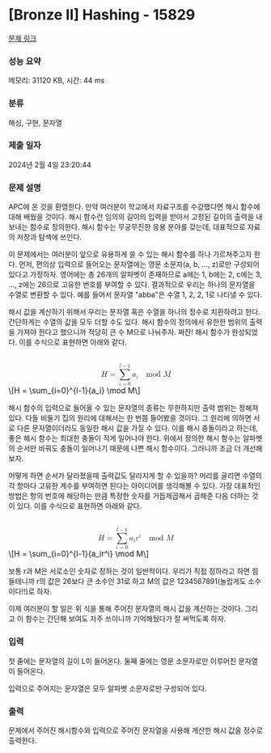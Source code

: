 # [Bronze II] Hashing - 15829 

[문제 링크](https://www.acmicpc.net/problem/15829) 

### 성능 요약

메모리: 31120 KB, 시간: 44 ms

### 분류

해싱, 구현, 문자열

### 제출 일자

2024년 2월 4일 23:20:44

### 문제 설명

<p>APC에 온 것을 환영한다. 만약 여러분이 학교에서 자료구조를 수강했다면 해시 함수에 대해 배웠을 것이다. 해시 함수란 임의의 길이의 입력을 받아서 고정된 길이의 출력을 내보내는 함수로 정의한다. 해시 함수는 무궁무진한 응용 분야를 갖는데, 대표적으로 자료의 저장과 탐색에 쓰인다.</p>

<p>이 문제에서는 여러분이 앞으로 유용하게 쓸 수 있는 해시 함수를 하나 가르쳐주고자 한다. 먼저, 편의상 입력으로 들어오는 문자열에는 영문 소문자(a, b, ..., z)로만 구성되어있다고 가정하자. 영어에는 총 26개의 알파벳이 존재하므로 a에는 1, b에는 2, c에는 3, ..., z에는 26으로 고유한 번호를 부여할 수 있다. 결과적으로 우리는 하나의 문자열을 수열로 변환할 수 있다. 예를 들어서 문자열 "abba"은 수열 1, 2, 2, 1로 나타낼 수 있다.</p>

<p>해시 값을 계산하기 위해서 우리는 문자열 혹은 수열을 하나의 정수로 치환하려고 한다. 간단하게는 수열의 값을 모두 더할 수도 있다. 해시 함수의 정의에서 유한한 범위의 출력을 가져야 한다고 했으니까 적당히 큰 수 M으로 나눠주자. 짜잔! 해시 함수가 완성되었다. 이를 수식으로 표현하면 아래와 같다.</p>

<p><mjx-container class="MathJax" jax="CHTML" display="true" style="font-size: 109%; position: relative;"> <mjx-math display="true" class="MJX-TEX" aria-hidden="true" style="margin-left: 0px; margin-right: 0px;"><mjx-mi class="mjx-i"><mjx-c class="mjx-c1D43B TEX-I"></mjx-c></mjx-mi><mjx-mo class="mjx-n" space="4"><mjx-c class="mjx-c3D"></mjx-c></mjx-mo><mjx-munderover space="4"><mjx-over style="padding-bottom: 0.142em; padding-left: 0.165em;"><mjx-texatom size="s" texclass="ORD"><mjx-mi class="mjx-i"><mjx-c class="mjx-c1D459 TEX-I"></mjx-c></mjx-mi><mjx-mo class="mjx-n"><mjx-c class="mjx-c2212"></mjx-c></mjx-mo><mjx-mn class="mjx-n"><mjx-c class="mjx-c31"></mjx-c></mjx-mn></mjx-texatom></mjx-over><mjx-box><mjx-munder><mjx-row><mjx-base><mjx-mo class="mjx-lop"><mjx-c class="mjx-c2211 TEX-S2"></mjx-c></mjx-mo></mjx-base></mjx-row><mjx-row><mjx-under style="padding-top: 0.167em; padding-left: 0.148em;"><mjx-texatom size="s" texclass="ORD"><mjx-mi class="mjx-i"><mjx-c class="mjx-c1D456 TEX-I"></mjx-c></mjx-mi><mjx-mo class="mjx-n"><mjx-c class="mjx-c3D"></mjx-c></mjx-mo><mjx-mn class="mjx-n"><mjx-c class="mjx-c30"></mjx-c></mjx-mn></mjx-texatom></mjx-under></mjx-row></mjx-munder></mjx-box></mjx-munderover><mjx-texatom space="2" texclass="ORD"><mjx-msub><mjx-mi class="mjx-i"><mjx-c class="mjx-c1D44E TEX-I"></mjx-c></mjx-mi><mjx-script style="vertical-align: -0.15em;"><mjx-mi class="mjx-i" size="s"><mjx-c class="mjx-c1D456 TEX-I"></mjx-c></mjx-mi></mjx-script></mjx-msub></mjx-texatom><mjx-mspace style="width: 1em;"></mjx-mspace><mjx-mi class="mjx-n" space="2"><mjx-c class="mjx-c6D"></mjx-c><mjx-c class="mjx-c6F"></mjx-c><mjx-c class="mjx-c64"></mjx-c></mjx-mi><mjx-mstyle><mjx-mspace style="width: 0.167em;"></mjx-mspace></mjx-mstyle><mjx-mstyle><mjx-mspace style="width: 0.167em;"></mjx-mspace></mjx-mstyle><mjx-mi class="mjx-i" space="2"><mjx-c class="mjx-c1D440 TEX-I"></mjx-c></mjx-mi></mjx-math><mjx-assistive-mml unselectable="on" display="block"><math xmlns="http://www.w3.org/1998/Math/MathML" display="block"><mi>H</mi><mo>=</mo><munderover><mo data-mjx-texclass="OP">∑</mo><mrow data-mjx-texclass="ORD"><mi>i</mi><mo>=</mo><mn>0</mn></mrow><mrow data-mjx-texclass="ORD"><mi>l</mi><mo>−</mo><mn>1</mn></mrow></munderover><mrow data-mjx-texclass="ORD"><msub><mi>a</mi><mi>i</mi></msub></mrow><mspace width="1em"></mspace><mi>mod</mi><mstyle scriptlevel="0"><mspace width="0.167em"></mspace></mstyle><mstyle scriptlevel="0"><mspace width="0.167em"></mspace></mstyle><mi>M</mi></math></mjx-assistive-mml><span aria-hidden="true" class="no-mathjax mjx-copytext">\[H = \sum_{i=0}^{l-1}{a_i} \mod M\]</span> </mjx-container></p>

<p>해시 함수의 입력으로 들어올 수 있는 문자열의 종류는 무한하지만 출력 범위는 정해져있다. 다들 비둘기 집의 원리에 대해서는 한 번쯤 들어봤을 것이다. 그 원리에 의하면 서로 다른 문자열이더라도 동일한 해시 값을 가질 수 있다. 이를 해시 충돌이라고 하는데, 좋은 해시 함수는 최대한 충돌이 적게 일어나야 한다. 위에서 정의한 해시 함수는 알파벳의 순서만 바꿔도 충돌이 일어나기 때문에 나쁜 해시 함수이다. 그러니까 조금 더 개선해보자.</p>

<p>어떻게 하면 순서가 달라졌을때 출력값도 달라지게 할 수 있을까? 머리를 굴리면 수열의 각 항마다 고유한 계수를 부여하면 된다는 아이디어를 생각해볼 수 있다. 가장 대표적인 방법은 항의 번호에 해당하는 만큼 특정한 숫자를 거듭제곱해서 곱해준 다음 더하는 것이 있다. 이를 수식으로 표현하면 아래와 같다.</p>

<p><mjx-container class="MathJax" jax="CHTML" display="true" style="font-size: 109%; position: relative;"> <mjx-math display="true" class="MJX-TEX" aria-hidden="true" style="margin-left: 0px; margin-right: 0px;"><mjx-mi class="mjx-i"><mjx-c class="mjx-c1D43B TEX-I"></mjx-c></mjx-mi><mjx-mo class="mjx-n" space="4"><mjx-c class="mjx-c3D"></mjx-c></mjx-mo><mjx-munderover space="4"><mjx-over style="padding-bottom: 0.142em; padding-left: 0.165em;"><mjx-texatom size="s" texclass="ORD"><mjx-mi class="mjx-i"><mjx-c class="mjx-c1D459 TEX-I"></mjx-c></mjx-mi><mjx-mo class="mjx-n"><mjx-c class="mjx-c2212"></mjx-c></mjx-mo><mjx-mn class="mjx-n"><mjx-c class="mjx-c31"></mjx-c></mjx-mn></mjx-texatom></mjx-over><mjx-box><mjx-munder><mjx-row><mjx-base><mjx-mo class="mjx-lop"><mjx-c class="mjx-c2211 TEX-S2"></mjx-c></mjx-mo></mjx-base></mjx-row><mjx-row><mjx-under style="padding-top: 0.167em; padding-left: 0.148em;"><mjx-texatom size="s" texclass="ORD"><mjx-mi class="mjx-i"><mjx-c class="mjx-c1D456 TEX-I"></mjx-c></mjx-mi><mjx-mo class="mjx-n"><mjx-c class="mjx-c3D"></mjx-c></mjx-mo><mjx-mn class="mjx-n"><mjx-c class="mjx-c30"></mjx-c></mjx-mn></mjx-texatom></mjx-under></mjx-row></mjx-munder></mjx-box></mjx-munderover><mjx-texatom space="2" texclass="ORD"><mjx-msub><mjx-mi class="mjx-i"><mjx-c class="mjx-c1D44E TEX-I"></mjx-c></mjx-mi><mjx-script style="vertical-align: -0.15em;"><mjx-mi class="mjx-i" size="s"><mjx-c class="mjx-c1D456 TEX-I"></mjx-c></mjx-mi></mjx-script></mjx-msub><mjx-msup><mjx-mi class="mjx-i"><mjx-c class="mjx-c1D45F TEX-I"></mjx-c></mjx-mi><mjx-script style="vertical-align: 0.413em;"><mjx-mi class="mjx-i" size="s"><mjx-c class="mjx-c1D456 TEX-I"></mjx-c></mjx-mi></mjx-script></mjx-msup></mjx-texatom><mjx-mspace style="width: 1em;"></mjx-mspace><mjx-mi class="mjx-n" space="2"><mjx-c class="mjx-c6D"></mjx-c><mjx-c class="mjx-c6F"></mjx-c><mjx-c class="mjx-c64"></mjx-c></mjx-mi><mjx-mstyle><mjx-mspace style="width: 0.167em;"></mjx-mspace></mjx-mstyle><mjx-mstyle><mjx-mspace style="width: 0.167em;"></mjx-mspace></mjx-mstyle><mjx-mi class="mjx-i" space="2"><mjx-c class="mjx-c1D440 TEX-I"></mjx-c></mjx-mi></mjx-math><mjx-assistive-mml unselectable="on" display="block"><math xmlns="http://www.w3.org/1998/Math/MathML" display="block"><mi>H</mi><mo>=</mo><munderover><mo data-mjx-texclass="OP">∑</mo><mrow data-mjx-texclass="ORD"><mi>i</mi><mo>=</mo><mn>0</mn></mrow><mrow data-mjx-texclass="ORD"><mi>l</mi><mo>−</mo><mn>1</mn></mrow></munderover><mrow data-mjx-texclass="ORD"><msub><mi>a</mi><mi>i</mi></msub><msup><mi>r</mi><mi>i</mi></msup></mrow><mspace width="1em"></mspace><mi>mod</mi><mstyle scriptlevel="0"><mspace width="0.167em"></mspace></mstyle><mstyle scriptlevel="0"><mspace width="0.167em"></mspace></mstyle><mi>M</mi></math></mjx-assistive-mml><span aria-hidden="true" class="no-mathjax mjx-copytext">\[H = \sum_{i=0}^{l-1}{a_ir^i} \mod M\]</span> </mjx-container></p>

<p>보통 r과 M은 서로소인 숫자로 정하는 것이 일반적이다. 우리가 직접 정하라고 하면 힘들테니까 r의 값은 26보다 큰 소수인 31로 하고 M의 값은 1234567891(놀랍게도 소수이다!!)로 하자.</p>

<p>이제 여러분이 할 일은 위 식을 통해 주어진 문자열의 해시 값을 계산하는 것이다. 그리고 이 함수는 간단해 보여도 자주 쓰이니까 기억해뒀다가 잘 써먹도록 하자.</p>

### 입력 

 <p>첫 줄에는 문자열의 길이 L이 들어온다. 둘째 줄에는 영문 소문자로만 이루어진 문자열이 들어온다.</p>

<p>입력으로 주어지는 문자열은 모두 알파벳 소문자로만 구성되어 있다.</p>

### 출력 

 <p>문제에서 주어진 해시함수와 입력으로 주어진 문자열을 사용해 계산한 해시 값을 정수로 출력한다.</p>

